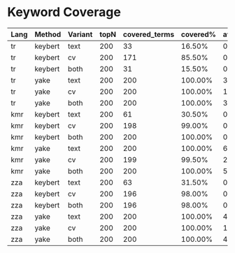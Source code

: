 # Keyword Coverage

| Lang | Method | Variant | topN | covered_terms | covered% | avg_doc_coverage |
|------|--------|---------|------|---------------|----------|------------------|
| tr | keybert | text | 200 | 33 | 16.50% | 0.011 |
| tr | keybert | cv | 200 | 171 | 85.50% | 0.276 |
| tr | keybert | both | 200 | 31 | 15.50% | 0.298 |
| tr | yake | text | 200 | 200 | 100.00% | 3.225 |
| tr | yake | cv | 200 | 200 | 100.00% | 1.287 |
| tr | yake | both | 200 | 200 | 100.00% | 3.215 |
| kmr | keybert | text | 200 | 61 | 30.50% | 0.009 |
| kmr | keybert | cv | 200 | 198 | 99.00% | 0.032 |
| kmr | keybert | both | 200 | 200 | 100.00% | 0.018 |
| kmr | yake | text | 200 | 200 | 100.00% | 6.296 |
| kmr | yake | cv | 200 | 199 | 99.50% | 2.758 |
| kmr | yake | both | 200 | 200 | 100.00% | 5.050 |
| zza | keybert | text | 200 | 63 | 31.50% | 0.008 |
| zza | keybert | cv | 200 | 196 | 98.00% | 0.171 |
| zza | keybert | both | 200 | 196 | 98.00% | 0.014 |
| zza | yake | text | 200 | 200 | 100.00% | 4.149 |
| zza | yake | cv | 200 | 200 | 100.00% | 1.706 |
| zza | yake | both | 200 | 200 | 100.00% | 4.206 |